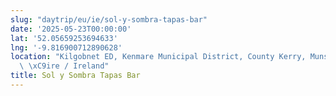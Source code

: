 ```yaml
---
slug: "daytrip/eu/ie/sol-y-sombra-tapas-bar"
date: '2025-05-23T00:00:00'
lat: '52.05659253694633'
lng: '-9.816900712890628'
location: "Kilgobnet ED, Kenmare Municipal District, County Kerry, Munster, V93 HV59,\
  \ \xC9ire / Ireland"
title: Sol y Sombra Tapas Bar
---
```




